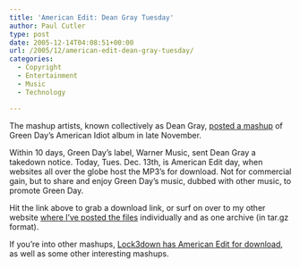 ```yaml
---
title: 'American Edit: Dean Gray Tuesday'
author: Paul Cutler
type: post
date: 2005-12-14T04:08:51+00:00
url: /2005/12/american-edit-dean-gray-tuesday/
categories:
  - Copyright
  - Entertainment
  - Music
  - Technology

---
```

The mashup artists, known collectively as Dean Gray, [posted a mashup][1] of Green Day&#8217;s American Idiot album in late November.

Within 10 days, Green Day&#8217;s label, Warner Music, sent Dean Gray a takedown notice. Today, Tues. Dec. 13th, is American Edit day, when websites all over the globe host the MP3&#8217;s for download. Not for commercial gain, but to share and enjoy Green Day&#8217;s music, dubbed with other music, to promote Green Day.

Hit the link above to grab a download link, or surf on over to my other website [where I&#8217;ve posted the files][2] individually and as one archive (in tar.gz format).

If you&#8217;re into other mashups, [Lock3down has American Edit for download][3], as well as some other interesting mashups.

 [1]: http://www.americanedit.org/home/ae/
 [2]: http://www.silwenae.com/americanedit/index.html
 [3]: http://www.lock3down.com/downloads.html